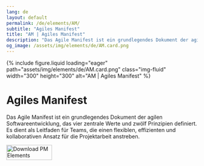 ```yaml
---
lang: de
layout: default
permalink: /de/elements/AM/
subtitle: "Agiles Manifest"
title: "AM | Agiles Manifest"
description: "Das Agile Manifest ist ein grundlegendes Dokument der agilen Softwareentwicklung, das vier zentrale Werte und zwölf Prinzipien definiert. Es dient als Leitfaden für Teams, die einen flexiblen, effizienten und kollaborativen Ansatz für die Projektarbeit anstreben."
og_image: /assets/img/elements/de/AM.card.png
---
```


{% include figure.liquid loading="eager" path="assets/img/elements/de/AM.card.png" class="img-fluid" width="300" height="300" alt="AM | Agiles Manifest" %}

# Agiles Manifest

Das Agile Manifest ist ein grundlegendes Dokument der agilen Softwareentwicklung, das vier zentrale Werte und zwölf Prinzipien definiert. Es dient als Leitfaden für Teams, die einen flexiblen, effizienten und kollaborativen Ansatz für die Projektarbeit anstreben.

<a href="https://apps.apple.com/app/apple-store/id6738084498?pt=127441684&ct=website&mt=8">
  <img src="{{ "assets/img/en/appstore.png" | relative_url }}" width="120" height="40" alt="Download PM Elements">
</a>
